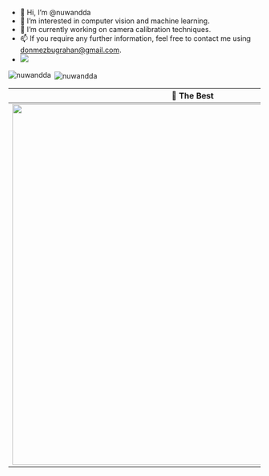 - 👋 Hi, I’m @nuwandda
- 👀 I’m interested in computer vision and machine learning.
- 🌱 I’m currently working on camera calibration techniques.
- 📫 If you require any further information, feel free to contact me using <a href="donmezbugrahan@gmail.com">donmezbugrahan@gmail.com.</a>
- [![](https://visitcount.itsvg.in/api?id=nuwandda&label=Profile%20Views&color=0&icon=1&pretty=true)](https://visitcount.itsvg.in)

<p><img align="left" src="https://github-readme-stats.vercel.app/api/top-langs/?username=nuwandda&layout=compact&hide=html" alt="nuwandda" /></p>
<p>&nbsp;<img align="center" src="https://github-readme-stats.vercel.app/api?username=nuwandda&show_icons=true" alt="nuwandda" /></p>

| 🎵 The Best                                                                                                                    |
| ------------------------------------------------------------------------------------------------------------------------------ |
| <a href="https://open.spotify.com/track/0bFOpGU6J9OLL5q8ZTtuX5?si=cb5eb98600ef490e"><img src="https://upload.wikimedia.org/wikipedia/commons/6/6a/Johann_Sebastian_Bach.jpg" width="720" height="720"></a> |
